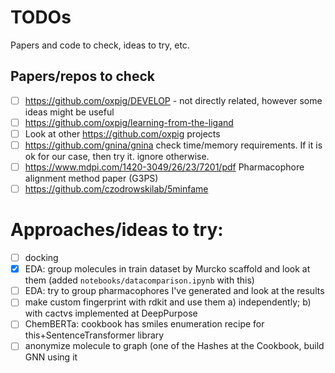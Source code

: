 # TODOs
Papers and code to check, ideas to try, etc.

## Papers/repos to check

- [ ] https://github.com/oxpig/DEVELOP - not directly related, however some ideas might be useful
- [ ] https://github.com/oxpig/learning-from-the-ligand
- [ ] Look at other https://github.com/oxpig projects
- [ ] https://github.com/gnina/gnina check time/memory requirements. If it is ok for our case, then try it. ignore otherwise.
- [ ] https://www.mdpi.com/1420-3049/26/23/7201/pdf Pharmacophore alignment method paper (G3PS)
- [ ] https://github.com/czodrowskilab/5minfame

# Approaches/ideas to try:
- [ ] docking
- [x] EDA: group molecules in train dataset by Murcko scaffold and look at them (added `notebooks/datacomparison.ipynb` with this)
- [ ] EDA: try to group pharmacophores I've generated and look at the results
- [ ] make custom fingerprint with rdkit and use them a) independently; b) with cactvs implemented at DeepPurpose
- [ ] ChemBERTa: cookbook has smiles enumeration recipe for this+SentenceTransformer library
- [ ] anonymize molecule to graph (one of the Hashes at the Cookbook, build GNN using it
